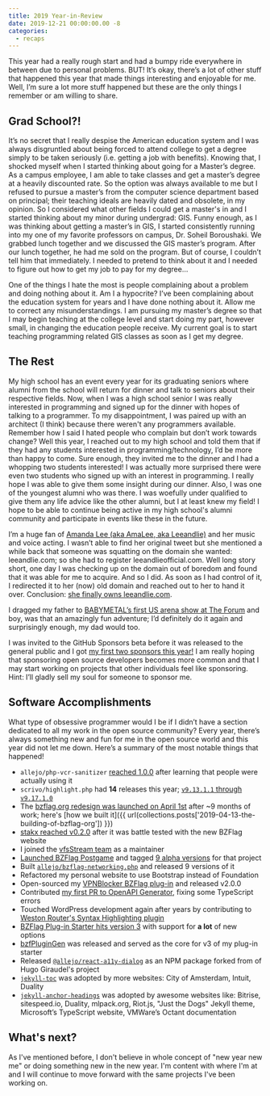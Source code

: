 ```yaml
---
title: 2019 Year-in-Review
date: 2019-12-21 00:00:00.00 -8
categories:
  - recaps
---
```


This year had a really rough start and had a bumpy ride everywhere in between due to personal problems. BUT! It’s okay, there’s a lot of other stuff that happened this year that made things interesting and enjoyable for me. Well, I’m sure a lot more stuff happened but these are the only things I remember or am willing to share.

## Grad School?!

It’s no secret that I really despise the American education system and I was always disgruntled about being forced to attend college to get a degree simply to be taken seriously (i.e. getting a job with benefits). Knowing that, I shocked myself when I started thinking about going for a Master’s degree. As a campus employee, I am able to take classes and get a master’s degree at a heavily discounted rate. So the option was always available to me but I refused to pursue a master’s from the computer science department based on principal; their teaching ideals are heavily dated and obsolete, in my opinion. So I considered what other fields I could get a master's in and I started thinking about my minor during undergrad: GIS. Funny enough, as I was thinking about getting a master’s in GIS, I started consistently running into my one of my favorite professors on campus, Dr. Soheil Boroushaki.  We grabbed lunch together and we discussed the GIS master’s program. After our lunch together, he had me sold on the program. But of course, I couldn’t tell him that immediately. I needed to pretend to think about it and I needed to figure out how to get my job to pay for my degree…

One of the things I hate the most is people complaining about a problem and doing nothing about it. Am I a hypocrite? I’ve been complaining about the education system for years and I have done nothing about it. Allow me to correct any misunderstandings. I am pursuing my master’s degree so that I may begin teaching at the college level and start doing my part, however small, in changing the education people receive. My current goal is to start teaching programming related GIS classes as soon as I get my degree.

## The Rest

My high school has an event every year for its graduating seniors where alumni from the school will return for dinner and talk to seniors about their respective fields. Now, when I was a high school senior I was really interested in programming and signed up for the dinner with hopes of talking to a programmer. To my disappointment, I was paired up with an architect (I think) because there weren't any programmers available. Remember how I said I hated people who complain but don’t work towards change? Well this year, I reached out to my high school and told them that if they had any students interested in programming/technology, I’d be more than happy to come. Sure enough, they invited me to the dinner and I had a whopping two students interested! I was actually more surprised there were even two students who signed up with an interest in programming. I really hope I was able to give them some insight during our dinner. Also, I was one of the youngest alumni who was there. I was woefully under qualified to give them any life advice like the other alumni, but I at least knew my field! I hope to be able to continue being active in my high school's alumni community and participate in events like these in the future.

I’m a huge fan of [Amanda Lee (aka AmaLee, aka Leeandlie)](https://www.leeandlie.com/) and her music and voice acting. I wasn’t able to find her original tweet but she mentioned a while back that someone was squatting on the domain she wanted: leeandlie.com; so she had to register leeandlieofficial.com. Well long story short, one day I was checking up on the domain out of boredom and found that it was able for me to acquire. And so I did. As soon as I had control of it, I redirected it to her (now) old domain and reached out to her to hand it over. Conclusion: [she finally owns leeandlie.com](https://twitter.com/LeeandLie/status/1121569017754542080).

I dragged my father to [BABYMETAL’s first US arena show at The Forum](https://music.mxdwn.com/2019/10/21/reviews/show-reviews/babymetal-live-at-the-forum-review-setlist-photos/) and boy, was that an amazingly fun adventure; I’d definitely do it again and surprisingly enough, my dad would too.

I was invited to the GitHub Sponsors beta before it was released to the general public and I got [my first two sponsors this year!](https://github.com/sponsors/allejo) I am really hoping that sponsoring open source developers becomes more common and that I may start working on projects that other individuals feel like sponsoring. Hint: I’ll gladly sell my soul for someone to sponsor me.

## Software Accomplishments

What type of obsessive programmer would I be if I didn’t have a section dedicated to all my work in the open source community? Every year, there’s always something new and fun for me in the open source world and this year did not let me down. Here’s a summary of the most notable things that happened!

- `allejo/php-vcr-sanitizer` [reached 1.0.0](https://github.com/allejo/php-vcr-sanitizer/issues/6) after learning that people were actually using it
- `scrivo/highlight.php` had **14** releases this year; [`v9.13.1.1` through `v9.17.1.0`](https://github.com/scrivo/highlight.php/compare/v9.13.1.1...v9.17.1.0)
- The [bzflag.org redesign was launched on April 1st](https://github.com/BZFlag-Dev/bzflag.org/pull/25) after ~9 months of work; here's [how we built it]({{ url(collections.posts['2019-04-13-the-building-of-bzflag-org']) }})
- [stakx reached v0.2.0](https://github.com/stakx-io/stakx/releases/tag/v0.2.0) after it was battle tested with the new BZFlag website
- I joined the [vfsStream team](https://github.com/bovigo/vfsStream) as a maintainer
- [Launched BZFlag Postgame](https://forums.bzflag.org/viewtopic.php?f=2&t=20337) and tagged [9 alpha versions](https://github.com/allejo/postgame) for that project
- Built [`allejo/bzflag-networking.php`](https://github.com/allejo/bzflag-networking.php) and released 9 versions of it
- Refactored my personal website to use Bootstrap instead of Foundation
- Open-sourced my [VPNBlocker BZFlag plug-in](https://github.com/allejo/VPNBlocker) and released v2.0.0
- Contributed [my first PR to OpenAPI Generator](https://github.com/OpenAPITools/openapi-generator/pull/3919), fixing some TypeScript errors
- Touched WordPress development again after years by contributing to [Weston Router's Syntax Highlighting plugin](https://github.com/westonruter/syntax-highlighting-code-block/pulls?utf8=%E2%9C%93&q=is%3Apr+sort%3Aupdated-desc+author%3Aallejo+)
- [BZFlag Plug-in Starter hits version 3](https://github.com/allejo/bzflagPluginStarter3) with support for **a lot** of new options
- [bzfPluginGen](https://github.com/allejo/bzfPluginGen) was released and served as the core for v3 of my plug-in starter
- Released [`@allejo/react-a11y-dialog`](https://www.npmjs.com/package/@allejo/react-a11y-dialog) as an NPM package forked from of Hugo Giraudel's project
- [`jekyll-toc`](https://github.com/allejo/jekyll-toc) was adopted by more websites: City of Amsterdam, Intuit, Duality
- [`jekyll-anchor-headings`](https://github.com/allejo/jekyll-anchor-headings) was adopted by awesome websites like: Bitrise, sitespeed.io, Duality, mlpack.org, Riot.js, "Just the Dogs" Jekyll theme, Microsoft’s TypeScript website, VMWare’s Octant documentation

## What's next?

As I've mentioned before, I don't believe in whole concept of "new year new me" or doing something new in the new year. I'm content with where I'm at and I will continue to move forward with the same projects I've been working on.

